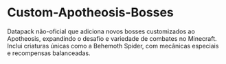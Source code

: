 # Custom-Apotheosis-Bosses
Datapack não-oficial que adiciona novos bosses customizados ao Apotheosis, expandindo o desafio e variedade de combates no Minecraft. Inclui criaturas únicas como a Behemoth Spider, com mecânicas especiais e recompensas balanceadas.
